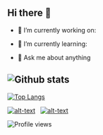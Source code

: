 ## Hi there 👋

- 🔭 I’m currently working on:

- 🌱 I’m currently learning:
- 💬 Ask me about anything

<!--
- 👯 I’m looking to collaborate on ...
- 🤔 I’m looking for help with ...
- 📫 How to reach me: ...
- 😄 Pronouns: ...
- ⚡ Fun fact: ...
-->


![Github stats](https://github-readme-stats.vercel.app/api?username=waterpoleg&hide=stars,prs,issues,contribs)
-
[![Top Langs](https://github-readme-stats.vercel.app/api/top-langs/?username=astarichenkov&layout=compact)](https://github.com/ShamRail/github-readme-stats)

[![alt-text](https://img.shields.io/badge/-telegram-grey?style=flat&logo=telegram&logoColor=white)](https://t.me/waterpoleg)&nbsp;&nbsp;
[![alt-text](https://img.shields.io/badge/@%20email-005FED?style=flat&logo=mail&logoColor=white)](mailto:watepoleg@gmail.com)&nbsp;&nbsp;

![Profile views](https://gpvc.arturio.dev/waterpoleg)
